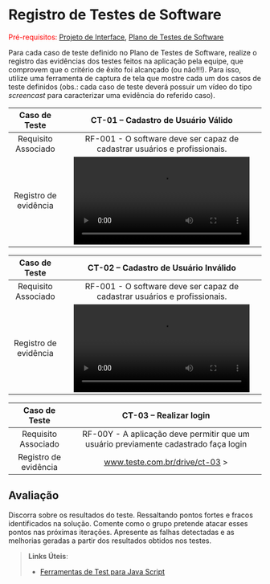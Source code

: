 # Registro de Testes de Software

<span style="color:red">Pré-requisitos: <a href="3-Projeto de Interface.md"> Projeto de Interface</a></span>, <a href="8-Plano de Testes de Software.md"> Plano de Testes de Software</a>

Para cada caso de teste definido no Plano de Testes de Software, realize o registro das evidências dos testes feitos na aplicação pela equipe, que comprovem que o critério de êxito foi alcançado (ou não!!!). Para isso, utilize uma ferramenta de captura de tela que mostre cada um dos casos de teste definidos (obs.: cada caso de teste deverá possuir um vídeo do tipo _screencast_ para caracterizar uma evidência do referido caso).

| **Caso de Teste** 	| **CT-01 – Cadastro de Usuário Válido** 	|
|:---:	|:---:	|
|	Requisito Associado 	| RF-001 - O software deve ser capaz de cadastrar usuários e profissionais. |
|Registro de evidência | <video controls width= '350px'> <source src= '/docs/video/CT-01-ProFinder-teste-de-cadastro-valido.mp4'></video> |

| **Caso de Teste** 	| **CT-02 – Cadastro de Usuário Inválido** 	|
|:---:	|:---:	|
|	Requisito Associado 	| RF-001 - O software deve ser capaz de cadastrar usuários e profissionais. |
|Registro de evidência | <video  controls width= '350px'> <source src= '/docs/video/CT-02-ProFinder-teste-de-cadastro-invalido.mp4'></video> |

| **Caso de Teste** 	| **CT-03 – Realizar login** 	|
|:---:	|:---:	|
|	Requisito Associado 	| RF-00Y - A aplicação deve permitir que um usuário previamente cadastrado faça login |
|Registro de evidência | www.teste.com.br/drive/ct-03 ></video> |

## Avaliação

Discorra sobre os resultados do teste. Ressaltando pontos fortes e fracos identificados na solução. Comente como o grupo pretende atacar esses pontos nas próximas iterações. Apresente as falhas detectadas e as melhorias geradas a partir dos resultados obtidos nos testes.

> **Links Úteis**:
> - [Ferramentas de Test para Java Script](https://geekflare.com/javascript-unit-testing/)
